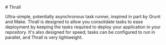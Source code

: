 # Thrall

Ultra-simple, potentially asynchronous task runner, inspired in part by Grunt and Make. Thrall is designed to allow you consolidate tasks to ease deployment by keeping the tasks required to deploy your application in your repository. It's also designed for speed; tasks can be configured to run in parallel, and Thrall is very lightweight.
